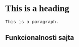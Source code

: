 

<!DOCTYPE html>
<html>
<body>

<h1 style="font-family:verdana;">This is a heading</h1>
<p style="font-family:courier;">This is a paragraph.</p>
  <h2>Funkcionalnosti sajta</h2>
</body>
</html>

     
           
     
